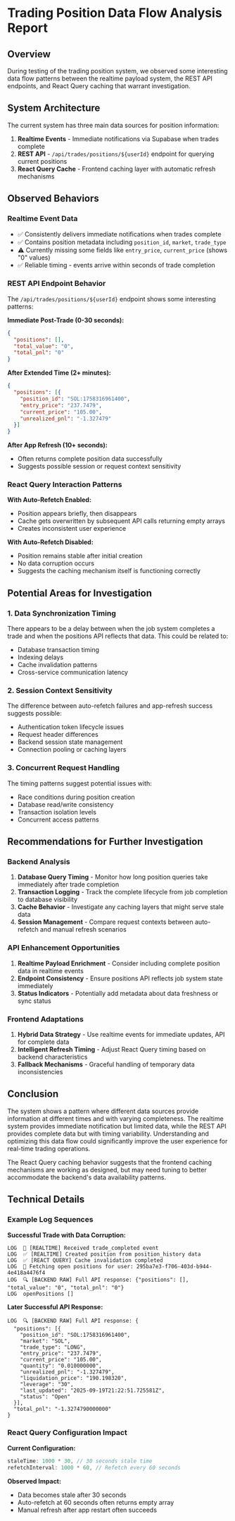 # Trading Position Data Flow Analysis Report

## Overview
During testing of the trading position system, we observed some interesting data flow patterns between the realtime payload system, the REST API endpoints, and React Query caching that warrant investigation.

## System Architecture
The current system has three main data sources for position information:

1. **Realtime Events** - Immediate notifications via Supabase when trades complete
2. **REST API** - `/api/trades/positions/${userId}` endpoint for querying current positions  
3. **React Query Cache** - Frontend caching layer with automatic refresh mechanisms

## Observed Behaviors

### Realtime Event Data
- ✅ Consistently delivers immediate notifications when trades complete
- ✅ Contains position metadata including `position_id`, `market`, `trade_type`
- ⚠️ Currently missing some fields like `entry_price`, `current_price` (shows "0" values)
- ✅ Reliable timing - events arrive within seconds of trade completion

### REST API Endpoint Behavior
The `/api/trades/positions/${userId}` endpoint shows some interesting patterns:

**Immediate Post-Trade (0-30 seconds):**
```json
{
  "positions": [],
  "total_value": "0", 
  "total_pnl": "0"
}
```

**After Extended Time (2+ minutes):**
```json
{
  "positions": [{
    "position_id": "SOL:1758316961400",
    "entry_price": "237.7479",
    "current_price": "105.00",
    "unrealized_pnl": "-1.327479"
  }]
}
```

**After App Refresh (10+ seconds):**
- Often returns complete position data successfully
- Suggests possible session or request context sensitivity

### React Query Interaction Patterns

**With Auto-Refetch Enabled:**
- Position appears briefly, then disappears
- Cache gets overwritten by subsequent API calls returning empty arrays
- Creates inconsistent user experience

**With Auto-Refetch Disabled:**
- Position remains stable after initial creation
- No data corruption occurs
- Suggests the caching mechanism itself is functioning correctly

## Potential Areas for Investigation

### 1. Data Synchronization Timing
There appears to be a delay between when the job system completes a trade and when the positions API reflects that data. This could be related to:
- Database transaction timing
- Indexing delays
- Cache invalidation patterns
- Cross-service communication latency

### 2. Session Context Sensitivity
The difference between auto-refetch failures and app-refresh success suggests possible:
- Authentication token lifecycle issues
- Request header differences
- Backend session state management
- Connection pooling or caching layers

### 3. Concurrent Request Handling
The timing patterns suggest potential issues with:
- Race conditions during position creation
- Database read/write consistency
- Transaction isolation levels
- Concurrent access patterns

## Recommendations for Further Investigation

### Backend Analysis
1. **Database Query Timing** - Monitor how long position queries take immediately after trade completion
2. **Transaction Logging** - Track the complete lifecycle from job completion to database visibility
3. **Cache Behavior** - Investigate any caching layers that might serve stale data
4. **Session Management** - Compare request contexts between auto-refetch and manual refresh scenarios

### API Enhancement Opportunities
1. **Realtime Payload Enrichment** - Consider including complete position data in realtime events
2. **Endpoint Consistency** - Ensure positions API reflects job system state immediately
3. **Status Indicators** - Potentially add metadata about data freshness or sync status

### Frontend Adaptations
1. **Hybrid Data Strategy** - Use realtime events for immediate updates, API for complete data
2. **Intelligent Refresh Timing** - Adjust React Query timing based on backend characteristics
3. **Fallback Mechanisms** - Graceful handling of temporary data inconsistencies

## Conclusion
The system shows a pattern where different data sources provide information at different times and with varying completeness. The realtime system provides immediate notification but limited data, while the REST API provides complete data but with timing variability. Understanding and optimizing this data flow could significantly improve the user experience for real-time trading operations.

The React Query caching behavior suggests that the frontend caching mechanisms are working as designed, but may need tuning to better accommodate the backend's data availability patterns.

## Technical Details

### Example Log Sequences

**Successful Trade with Data Corruption:**
```
LOG  🎉 [REALTIME] Received trade_completed event
LOG  ✅ [REALTIME] Created position from position_history data
LOG  ✅ [REACT QUERY] Cache invalidation completed
LOG  🔄 Fetching open positions for user: 295ba7e3-f706-403d-b944-4e418a4476f4
LOG  🔍 [BACKEND RAW] Full API response: {"positions": [], "total_value": "0", "total_pnl": "0"}
LOG  openPositions []
```

**Later Successful API Response:**
```
LOG  🔍 [BACKEND RAW] Full API response: {
  "positions": [{
    "position_id": "SOL:1758316961400",
    "market": "SOL",
    "trade_type": "LONG",
    "entry_price": "237.7479",
    "current_price": "105.00",
    "quantity": "0.010000000",
    "unrealized_pnl": "-1.327479",
    "liquidation_price": "190.198320",
    "leverage": "30",
    "last_updated": "2025-09-19T21:22:51.725581Z",
    "status": "Open"
  }],
  "total_pnl": "-1.3274790000000"
}
```

### React Query Configuration Impact

**Current Configuration:**
```typescript
staleTime: 1000 * 30, // 30 seconds stale time
refetchInterval: 1000 * 60, // Refetch every 60 seconds
```

**Observed Impact:**
- Data becomes stale after 30 seconds
- Auto-refetch at 60 seconds often returns empty array
- Manual refresh after app restart often succeeds
